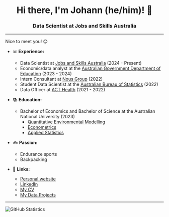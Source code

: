 <h1 align="center">Hi there, I'm Johann (he/him)! 👋</h1>

<h3 align="center"> Data Scientist at Jobs and Skills Australia </h3>

---

Nice to meet you! 😊

- 📊 **Experience:**
  - Data Scientist at [Jobs and Skills Australia](https://www.jobsandskills.gov.au/) (2024 - Present)
  - Economic/data analyst at the [Australian Government Department of Education](https://www.education.gov.au/) (2023 - 2024)
  - Intern Consultant at [Nous Group](https://nousgroup.com/) (2022)
  - Student Data Scientist at the [Australian Bureau of Statistics](https://www.abs.gov.au/) (2022)
  - Data Officer at [ACT Health](https://www.health.act.gov.au/) (2021 - 2022)

- 📚 **Education:**
  - Bachelor of Economics and Bachelor of Science at the Australian National University (2023)
    - [Quantitative Environmental Modelling](https://programsandcourses.anu.edu.au/2023/major/quem-maj)
    - [Econometrics](https://programsandcourses.anu.edu.au/2023/minor/emet-min)
    - [Applied Statistics](https://programsandcourses.anu.edu.au/2023/minor/apst-min)

- 🚲 **Passion:**
  - Endurance sports
  - Backpacking

- 📝 **Links:**
  - [Personal website](https://johann-wagner.github.io/)
  - [LinkedIn](https://www.linkedin.com/in/johannwagner/)
  - [My CV](https://johann-wagner.github.io/cv/)
  - [My Data Projects](https://johann-wagner.github.io/projects/)

---

![GitHub Statistics](https://github-readme-stats.vercel.app/api?username=johann-wagner)
